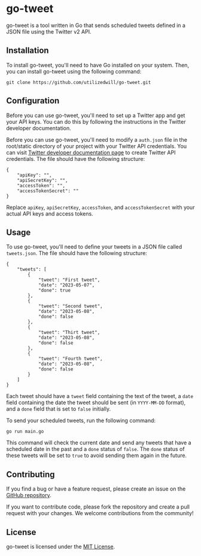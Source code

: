 # go-tweet

go-tweet is a tool written in Go that sends scheduled tweets defined in a JSON file using the Twitter v2 API.

## Installation

To install go-tweet, you'll need to have Go installed on your system. Then, you can install go-tweet using the following command:

```
git clone https://github.com/utilizedwill/go-tweet.git
```

## Configuration

Before you can use go-tweet, you'll need to set up a Twitter app and get your API keys. You can do this by following the instructions in the Twitter developer documentation.

Before you can use go-tweet, you'll need to modify a `auth.json` file in the root/static directory of your project with your Twitter API credentials.  You can visit [Twitter developer documentation page](https://developer.twitter.com/en/docs/twitter-api/getting-started/about-twitter-api) to create Twitter API credentials. The file should have the following structure:

```
{
    "apiKey": "",
    "apiSecretKey": "",
    "accessToken": "",
    "accessTokenSecret": ""
}
```

Replace `apiKey`, `apiSecretKey`, `accessToken`, and `accessTokenSecret` with your actual API keys and access tokens.

## Usage

To use go-tweet, you'll need to define your tweets in a JSON file called `tweets.json`. The file should have the following structure:

```
{
    "tweets": [
        {
            "tweet": "First tweet",
            "date": "2023-05-07",
            "done": true
        },
        {
            "tweet": "Second tweet",
            "date": "2023-05-08",
            "done": false
        },
        {
            "tweet": "Thirt tweet",
            "date": "2023-05-08",
            "done": false
        },
        {
            "tweet": "Fourth tweet",
            "date": "2023-05-08",
            "done": false
        }
    ]
}
```

Each tweet should have a `tweet` field containing the text of the tweet, a `date` field containing the date the tweet should be sent (in `YYYY-MM-DD` format), and a `done` field that is set to `false` initially.

To send your scheduled tweets, run the following command:

```
go run main.go
```

This command will check the current date and send any tweets that have a scheduled date in the past and a `done` status of `false`. The `done` status of these tweets will be set to `true` to avoid sending them again in the future.

## Contributing

If you find a bug or have a feature request, please create an issue on the [GitHub repository](https://github.com/your-username/go-tweet/issues).

If you want to contribute code, please fork the repository and create a pull request with your changes. We welcome contributions from the community!

## License

go-tweet is licensed under the [MIT License](https://opensource.org/licenses/MIT).